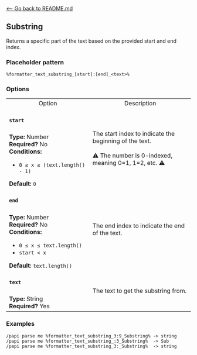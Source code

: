 [\<-- Go back to README.md](../../README.md)

## Substring

Returns a specific part of the text based on the provided start and end index.

### Placeholder pattern

`%formatter_text_substring_[start]:[end]_<text>%`

### Options

<table>
  <tr>
    <td align="center" nowrap="nowrap">
      Option
    </td>
    <td align="center" nowrap="nowrap">
      Description
    </td>
  </tr>
  <tr>
    <td nowrap="nowrap">
      <h4><code>start</code></h4>
    </td>
    <td rowspan="2">
      The start index to indicate the beginning of the text.<br>
      <br>
      ⚠️ The number is 0-indexed, meaning 0=1, 1=2, etc. ⚠️
    </td>
  </tr>
  <tr>
    <td nowrap="nowrap">
      <b>Type:</b> Number<br>
      <b>Required?</b> No<br>
      <b>Conditions:</b>
      <ul>
        <li><code>0 ≤ x ≤ (text.length() - 1)</code></li>
      </ul>
      <b>Default:</b> <code>0</code>
    </td>
  </tr>
  <tr>
    <td nowrap="nowrap">
      <h4><code>end</code></h4>
    </td>
    <td rowspan="2">
      The end index to indicate the end of the text.
    </td>
  </tr>
  <tr>
    <td nowrap="nowrap">
      <b>Type:</b> Number<br>
      <b>Required?</b> No<br>
      <b>Conditions:</b><br>
      <ul>
        <li><code>0 ≤ x ≤ text.length()</code></li>
        <li><code>start < x</code></li>
      </ul>
      <b>Default:</b> <code>text.length()</code>
    </td>
  </tr>
  <tr>
    <td nowrap="nowrap">
      <h4><code>text</code></h4>
    </td>
    <td rowspan="2">
      The text to get the substring from.
    </td>
  </tr>
  <tr>
    <td nowrap="nowrap">
      <b>Type:</b> String<br>
      <b>Required?</b> Yes
    </td>
  </tr>
</table>

### Examples
```
/papi parse me %formatter_text_substring_3:9_Substring% -> string
/papi parse me %formatter_text_substring_:3_Substring%  -> Sub
/papi parse me %formatter_text_substring_3:_Substring%  -> string
```
